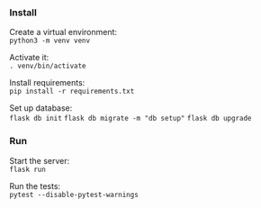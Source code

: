 ### Install
Create a virtual environment:  
`python3 -m venv venv`

Activate it:  
`. venv/bin/activate`

Install requirements:  
`pip install -r requirements.txt`

Set up database:  
`flask db init`
`flask db migrate -m "db setup"`
`flask db upgrade`

### Run
Start the server:  
`flask run`

Run the tests:  
`pytest --disable-pytest-warnings`
